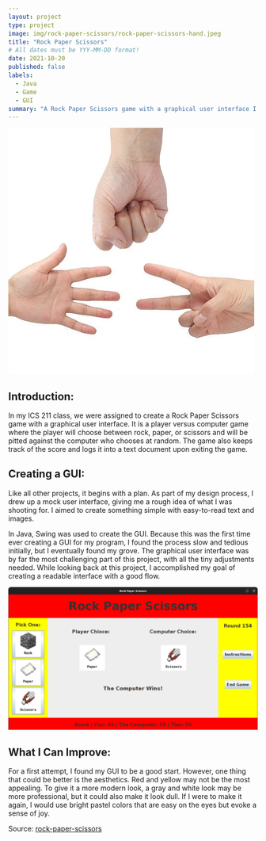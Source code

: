 ```yaml
---
layout: project
type: project
image: img/rock-paper-scissors/rock-paper-scissors-hand.jpeg
title: "Rock Paper Scissors"
# All dates must be YYY-MM-DD format!
date: 2021-10-20
published: false
labels:
  - Java
  - Game
  - GUI
summary: "A Rock Paper Scissors game with a graphical user interface I developed for ICS 211."
---
```


<img class="img-fluid" src="../img/rock-paper-scissors/rock-paper-scissors-hand.jpeg">

## Introduction:
In my ICS 211 class, we were assigned to create a Rock Paper Scissors game with a graphical user interface. It is a player versus computer game where the player will choose between rock, paper, or scissors and will be pitted against the computer who chooses at random. The game also keeps track of the score and logs it into a text document upon exiting the game.

## Creating a GUI:
Like all other projects, it begins with a plan. As part of my design process, I drew up a mock user interface, giving me a rough idea of what I was shooting for. I aimed to create something simple with easy-to-read text and images. 

In Java, Swing was used to create the GUI. Because this was the first time ever creating a GUI for my program, I found the process slow and tedious initially, but I eventually found my grove. The graphical user interface was by far the most challenging part of this project, with all the tiny adjustments needed. While looking back at this project, I accomplished my goal of creating a readable interface with a good flow.

<img class="img-fluid" src="../img/rock-paper-scissors/rps-gui.png">

## What I Can Improve:
For a first attempt, I found my GUI to be a good start. However, one thing that could be better is the aesthetics. Red and yellow may not be the most appealing. To give it a more modern look, a gray and white look may be more professional, but it could also make it look dull. If I were to make it again, I would use bright pastel colors that are easy on the eyes but evoke a sense of joy.

Source: <a href="https://github.com/thomasarivera/rock-paper-scissors">rock-paper-scissors</a>